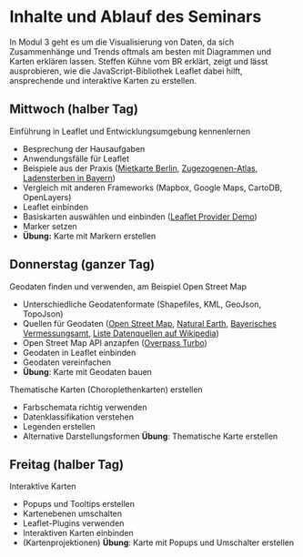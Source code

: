 # Inhalte und Ablauf des Seminars
In Modul 3 geht es um die Visualisierung von Daten, da sich Zusammenhänge und Trends oftmals am besten mit Diagrammen und Karten erklären lassen. Steffen Kühne vom BR erklärt, zeigt und lässt ausprobieren, wie die JavaScript-Bibliothek Leaflet dabei hilft, ansprechende und interaktive Karten zu erstellen.

## Mittwoch (halber Tag)
Einführung in Leaflet und Entwicklungsumgebung kennenlernen

- Besprechung der Hausaufgaben
- Anwendungsfälle für Leaflet
- Beispiele aus der Praxis ([Mietkarte Berlin](https://interaktiv.morgenpost.de/mietkarte-berlin), [Zugezogenen-Atlas](https://interaktiv.morgenpost.de/berliner-zugezogenen-atlas/), [Ladensterben in Bayern](http://web.br.de/interaktiv/ladensterben/))
- Vergleich mit anderen Frameworks (Mapbox, Google Maps, CartoDB, OpenLayers)
- Leaflet einbinden
- Basiskarten auswählen und einbinden ([Leaflet Provider Demo](https://leaflet-extras.github.io/leaflet-providers/preview/index.html))
- Marker setzen
- **Übung:** Karte mit Markern erstellen

## Donnerstag (ganzer Tag)
Geodaten finden und verwenden, am Beispiel Open Street Map

- Unterschiedliche Geodatenformate (Shapefiles, KML, GeoJson, TopoJson)
- Quellen für Geodaten ([Open Street Map](https://wiki.openstreetmap.org/wiki/API), [Natural Earth](https://www.naturalearthdata.com/), [Bayerisches Vermessungsamt](https://www.ldbv.bayern.de/produkte/weitere/opendata.html), [Liste Datenquellen auf Wikipedia](https://en.wikipedia.org/wiki/List_of_GIS_data_sources))
- Open Street Map API anzapfen ([Overpass Turbo](https://overpass-turbo.eu/))
- Geodaten in Leaflet einbinden
- Geodaten vereinfachen
- **Übung**: Karte mit Geodaten bauen

Thematische Karten (Choroplethenkarten) erstellen

- Farbschemata richtig verwenden
- Datenklassifikation verstehen
- Legenden erstellen
- Alternative Darstellungsformen
**Übung**: Thematische Karte erstellen

## Freitag (halber Tag)
Interaktive Karten

- Popups und Tooltips erstellen
- Kartenebenen umschalten
- Leaflet-Plugins verwenden
- Interaktiven Karten einbinden
- (Kartenprojektionen)
**Übung**: Karte mit Popups und Umschalter erstellen
